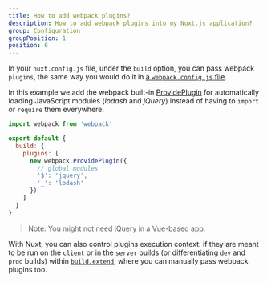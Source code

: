 ```yaml
---
title: How to add webpack plugins?
description: How to add webpack plugins into my Nuxt.js application?
group: Configuration
groupPosition: 1
position: 6
---
```


In your `nuxt.config.js` file, under the `build` option, you can pass webpack `plugins`, the same way you would do
it in [a `webpack.config.js` file](https://webpack.js.org/configuration/plugins/).

In this example we add the webpack built-in [ProvidePlugin](https://webpack.js.org/plugins/provide-plugin/)
for automatically loading JavaScript modules (_lodash_ and _jQuery_) instead of having to `import` or `require`
them everywhere.

```js
import webpack from 'webpack'

export default {
  build: {
    plugins: [
      new webpack.ProvidePlugin({
        // global modules
        '$': 'jquery',
        '_': 'lodash'
      })
    ]
  }
}
```

> Note: You might not need jQuery in a Vue-based app.

With Nuxt, you can also control plugins execution context: if they are meant to be run on the `client` or in the `server` builds (or differentiating `dev` and `prod` builds) within [`build.extend`](/api/configuration-build#extend), where you can manually pass webpack plugins too.
